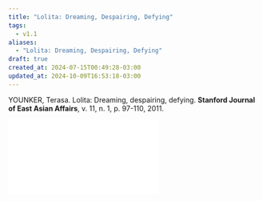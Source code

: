 ```yaml
---
title: "Lolita: Dreaming, Despairing, Defying"
tags:
  - v1.1
aliases:
  - "Lolita: Dreaming, Despairing, Defying"
draft: true
created_at: 2024-07-15T00:49:28-03:00
updated_at: 2024-10-09T16:53:18-03:00
---
```


YOUNKER, Terasa. Lolita: Dreaming, despairing, defying. **Stanford Journal of East Asian Affairs**, v. 11, n. 1, p. 97-110, 2011.

![Lolita_Dreaming_Despairing_Defying](assets/docs/Lolita_Dreaming_Despairing_Defying.pdf)